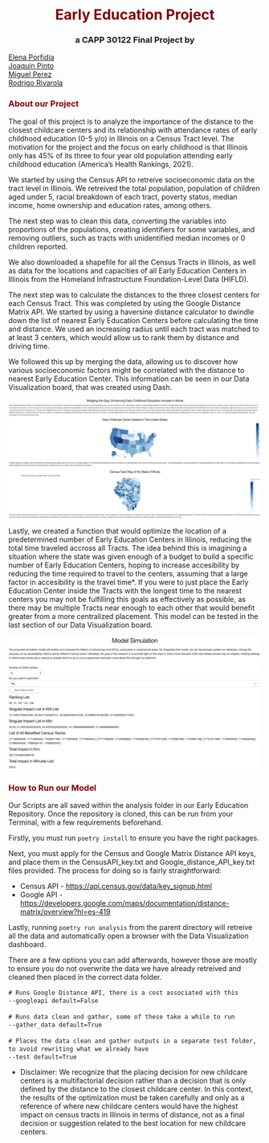 # <center> <span style="color:maroon;"> Early Education Project</span></center>

### <center> a CAPP 30122 Final Project by

[Elena Porfidia](https://github.com/elenaporfidia)  
[Joaquin Pinto](https://github.com/joaqpinto)  
[Miguel Perez](https://github.com/miguelperez94)  
[Rodrigo Rivarola](https://github.com/rjrivarola)</center>

### <span style="color:maroon;"> About our Project </span>

The goal of this project is to analyze the importance of the distance to the closest childcare centers and its relationship with attendance rates of early childhood education (0-5 y/o) in Illinois on a Census Tract level. The motivation for the project and the focus on early childhood is that Illinois only has 45% of its three to four year old population attending early childhood education (America’s Health Rankings, 2021).

We started by using the Census API to retreive socioeconomic data on the tract level in Illinois. We retreived the total population, population of children aged under 5, racial breakdown of each tract, poverty status, median income, home ownership and education rates, among others.

The next step was to clean this data, converting the variables into proportions of the populations, creating identifiers for some variables, and removing outliers, such as tracts with unidentified median incomes or 0 children reported.

We also downloaded a shapefile for all the Census Tracts in Illinois, as well as data for the locations and capacities of all Early Education Centers in Illinois from the Homeland Infrastructure Foundation-Level Data (HIFLD).

The next step was to calculate the distances to the three closest centers for each Census Tract. This was completed by using the Google Distance Matrix API. We started by using a haversine distance calculator to dwindle down the list of nearest Early Education Centers before calculating the time and distance. We used an increasing radius until each tract was matched to at least 3 centers, which would allow us to rank them by distance and driving time.

We followed this up by merging the data, allowing us to discover how various socioeconomic factors might be correlated with the distance to nearest Early Education Center. This information can be seen in our Data Visualization board, that was created using Dash.

![Early Education Data Visualization](images/Dash_Page.png)

Lastly, we created a function that would optimize the location of a predetermined number of Early Education Centers in Illinois, reducing the total time traveled accross all Tracts. The idea behind this is imagining a situation where the state was given enough of a budget to build a specific number of Early Education Centers, hoping to increase accesibility by reducing the time required to travel to the centers, assuming that a large factor in accesibility is the travel time*. If you were to just place the Early Education Center inside the Tracts with the longest time to the nearest centers you may not be fulfilling this goals as effectively as possible, as there may be multiple Tracts near enough to each other that would benefit greater from a more centralized placement. This model can be tested in the last section of our Data Visualization board.

![Center Optimization](images/Dash_ModelSim.jpeg)

### <span style="color:maroon;"> How to Run our Model </span>
Our Scripts are all saved within the analysis folder in our Early Education Repository. Once the repository is cloned, this can be run from your Terminal, with a few requirements beforehand.

Firstly, you must run `poetry install` to ensure you have the right packages.

Next, you must apply for the Census and Google Matrix Distance API keys, and place them in the CensusAPI_key.txt and Google_distance_API_key.txt files provided. The process for doing so is fairly straightforward:

- Census API - https://api.census.gov/data/key_signup.html
- Google API - https://developers.google.com/maps/documentation/distance-matrix/overview?hl=es-419

Lastly, running `poetry run analysis` from the parent directory will retreive all the data and automatically open a browser with the Data Visualization dashboard. 

There are a few options you can add afterwards, however those are mostly to ensure you do not overwrite the data we have already retreived and cleaned then placed in the correct data folder.
```
# Runs Google Distance API, there is a cost associated with this
--googleapi default=False 

# Runs data clean and gather, some of these take a while to run
--gather_data default=True 

# Places the data clean and gather outputs in a separate test folder, to avoid rewriting what we already have
--test default=True 
```

* Disclaimer: We recognize that the placing decision for new childcare centers is a multifactorial decision rather than a decision that is only defined by the distance to the closest childcare center. In this context, the results of the optimization must be taken carefully and only as a reference of where new childcare centers would have the highest impact on census tracts in Illinois in terms of distance, not as a final decision or suggestion related to the best location for new childcare centers.
